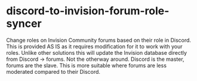 # discord-to-invision-forum-role-syncer
Change roles on Invision Community forums based on their role in Discord. This is provided AS IS as it requires modification for it to work with your roles. Unlike other solutions this will update the Invision database directly from Discord -> forums. Not the otherway around. Discord is the master, forums are the slave. This is more suitable where forums are less moderated compared to their Discord.

